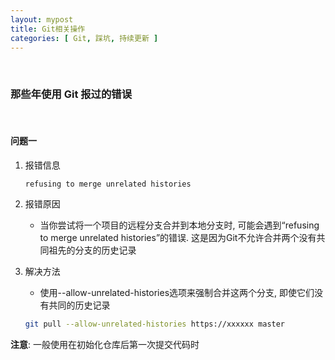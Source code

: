 ```yaml
---
layout: mypost
title: Git相关操作
categories: [ Git, 踩坑, 持续更新 ]
---
```


<br>

### 那些年使用 Git 报过的错误

<br>

#### 问题一

1. 报错信息

    ```
    refusing to merge unrelated histories
    ```

2. 报错原因
   - 当你尝试将一个项目的远程分支合并到本地分支时, 可能会遇到“refusing to merge unrelated
   histories”的错误. 这是因为Git不允许合并两个没有共同祖先的分支的历史记录

3. 解决方法
   - 使用--allow-unrelated-histories选项来强制合并这两个分支, 即使它们没有共同的历史记录

    ```bash
    git pull --allow-unrelated-histories https://xxxxxx master
    ```

**注意**: 一般使用在初始化仓库后第一次提交代码时





